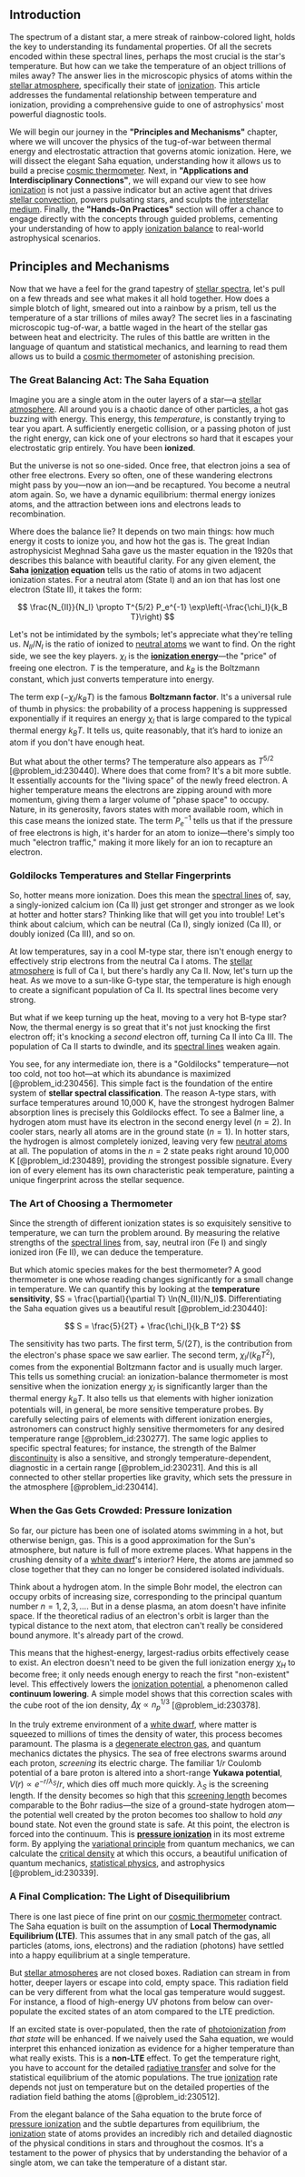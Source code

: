 ## Introduction
The spectrum of a distant star, a mere streak of rainbow-colored light, holds the key to understanding its fundamental properties. Of all the secrets encoded within these spectral lines, perhaps the most crucial is the star's temperature. But how can we take the temperature of an object trillions of miles away? The answer lies in the microscopic physics of atoms within the [stellar atmosphere](@article_id:157600), specifically their state of [ionization](@article_id:135821). This article addresses the fundamental relationship between temperature and ionization, providing a comprehensive guide to one of astrophysics' most powerful diagnostic tools.

We will begin our journey in the **"Principles and Mechanisms"** chapter, where we will uncover the physics of the tug-of-war between thermal energy and electrostatic attraction that governs atomic ionization. Here, we will dissect the elegant Saha equation, understanding how it allows us to build a precise [cosmic thermometer](@article_id:172461). Next, in **"Applications and Interdisciplinary Connections"**, we will expand our view to see how [ionization](@article_id:135821) is not just a passive indicator but an active agent that drives [stellar convection](@article_id:160771), powers pulsating stars, and sculpts the [interstellar medium](@article_id:149537). Finally, the **"Hands-On Practices"** section will offer a chance to engage directly with the concepts through guided problems, cementing your understanding of how to apply [ionization balance](@article_id:161562) to real-world astrophysical scenarios.

## Principles and Mechanisms

Now that we have a feel for the grand tapestry of [stellar spectra](@article_id:142671), let's pull on a few threads and see what makes it all hold together. How does a simple blotch of light, smeared out into a rainbow by a prism, tell us the temperature of a star trillions of miles away? The secret lies in a fascinating microscopic tug-of-war, a battle waged in the heart of the stellar gas between heat and electricity. The rules of this battle are written in the language of quantum and statistical mechanics, and learning to read them allows us to build a [cosmic thermometer](@article_id:172461) of astonishing precision.

### The Great Balancing Act: The Saha Equation

Imagine you are a single atom in the outer layers of a star—a [stellar atmosphere](@article_id:157600). All around you is a chaotic dance of other particles, a hot gas buzzing with energy. This energy, this *temperature*, is constantly trying to tear you apart. A sufficiently energetic collision, or a passing photon of just the right energy, can kick one of your electrons so hard that it escapes your electrostatic grip entirely. You have been **ionized**.

But the universe is not so one-sided. Once free, that electron joins a sea of other free electrons. Every so often, one of these wandering electrons might pass by you—now an ion—and be recaptured. You become a neutral atom again. So, we have a dynamic equilibrium: thermal energy ionizes atoms, and the attraction between ions and electrons leads to recombination.

Where does the balance lie? It depends on two main things: how much energy it costs to ionize you, and how hot the gas is. The great Indian astrophysicist Meghnad Saha gave us the master equation in the 1920s that describes this balance with beautiful clarity. For any given element, the **Saha [ionization](@article_id:135821) equation** tells us the ratio of atoms in two adjacent ionization states. For a neutral atom (State I) and an ion that has lost one electron (State II), it takes the form:

$$
\frac{N_{II}}{N_I} \propto T^{5/2} P_e^{-1} \exp\left(-\frac{\chi_I}{k_B T}\right)
$$

Let's not be intimidated by the symbols; let's appreciate what they're telling us. $N_{II}/N_I$ is the ratio of ionized to [neutral atoms](@article_id:157460) we want to find. On the right side, we see the key players. $\chi_I$ is the **[ionization energy](@article_id:136184)**—the "price" of freeing one electron. $T$ is the temperature, and $k_B$ is the Boltzmann constant, which just converts temperature into energy.

The term $\exp(-\chi_I / k_B T)$ is the famous **Boltzmann factor**. It's a universal rule of thumb in physics: the probability of a process happening is suppressed exponentially if it requires an energy $\chi_I$ that is large compared to the typical thermal energy $k_B T$. It tells us, quite reasonably, that it’s hard to ionize an atom if you don't have enough heat.

But what about the other terms? The temperature also appears as $T^{5/2}$ [@problem_id:230440]. Where does that come from? It's a bit more subtle. It essentially accounts for the "living space" of the newly freed electron. A higher temperature means the electrons are zipping around with more momentum, giving them a larger volume of "phase space" to occupy. Nature, in its generosity, favors states with more available room, which in this case means the ionized state. The term $P_e^{-1}$ tells us that if the pressure of free electrons is high, it's harder for an atom to ionize—there's simply too much "electron traffic," making it more likely for an ion to recapture an electron.

### Goldilocks Temperatures and Stellar Fingerprints

So, hotter means more ionization. Does this mean the [spectral lines](@article_id:157081) of, say, a singly-ionized calcium ion (Ca II) just get stronger and stronger as we look at hotter and hotter stars? Thinking like that will get you into trouble! Let's think about calcium, which can be neutral (Ca I), singly ionized (Ca II), or doubly ionized (Ca III), and so on.

At low temperatures, say in a cool M-type star, there isn't enough energy to effectively strip electrons from the neutral Ca I atoms. The [stellar atmosphere](@article_id:157600) is full of Ca I, but there's hardly any Ca II. Now, let's turn up the heat. As we move to a sun-like G-type star, the temperature is high enough to create a significant population of Ca II. Its spectral lines become very strong.

But what if we keep turning up the heat, moving to a very hot B-type star? Now, the thermal energy is so great that it's not just knocking the first electron off; it's knocking a *second* electron off, turning Ca II into Ca III. The population of Ca II starts to dwindle, and its [spectral lines](@article_id:157081) weaken again.

You see, for any intermediate ion, there is a "Goldilocks" temperature—not too cold, not too hot—at which its abundance is maximized [@problem_id:230456]. This simple fact is the foundation of the entire system of **stellar spectral classification**. The reason A-type stars, with surface temperatures around 10,000 K, have the strongest hydrogen Balmer absorption lines is precisely this Goldilocks effect. To see a Balmer line, a hydrogen atom must have its electron in the second energy level ($n=2$). In cooler stars, nearly all atoms are in the ground state ($n=1$). In hotter stars, the hydrogen is almost completely ionized, leaving very few [neutral atoms](@article_id:157460) at all. The population of atoms in the $n=2$ state peaks right around 10,000 K [@problem_id:230489], providing the strongest possible signature. Every ion of every element has its own characteristic peak temperature, painting a unique fingerprint across the stellar sequence.

### The Art of Choosing a Thermometer

Since the strength of different ionization states is so exquisitely sensitive to temperature, we can turn the problem around. By measuring the relative strengths of the [spectral lines](@article_id:157081) from, say, neutral iron (Fe I) and singly ionized iron (Fe II), we can deduce the temperature.

But which atomic species makes for the best thermometer? A good thermometer is one whose reading changes significantly for a small change in temperature. We can quantify this by looking at the **temperature sensitivity**, $S = \frac{\partial}{\partial T} \ln(N_{II}/N_I)$. Differentiating the Saha equation gives us a beautiful result [@problem_id:230440]:

$$
S = \frac{5}{2T} + \frac{\chi_I}{k_B T^2}
$$

The sensitivity has two parts. The first term, $5/(2T)$, is the contribution from the electron's phase space we saw earlier. The second term, $\chi_I/(k_B T^2)$, comes from the exponential Boltzmann factor and is usually much larger. This tells us something crucial: an ionization-balance thermometer is most sensitive when the ionization energy $\chi_I$ is significantly larger than the thermal energy $k_B T$. It also tells us that elements with higher ionization potentials will, in general, be more sensitive temperature probes. By carefully selecting pairs of elements with different ionization energies, astronomers can construct highly sensitive thermometers for any desired temperature range [@problem_id:230277]. The same logic applies to specific spectral features; for instance, the strength of the Balmer [discontinuity](@article_id:143614) is also a sensitive, and strongly temperature-dependent, diagnostic in a certain range [@problem_id:230231]. And this is all connected to other stellar properties like gravity, which sets the pressure in the atmosphere [@problem_id:230414].

### When the Gas Gets Crowded: Pressure Ionization

So far, our picture has been one of isolated atoms swimming in a hot, but otherwise benign, gas. This is a good approximation for the Sun's atmosphere, but nature is full of more extreme places. What happens in the crushing density of a [white dwarf](@article_id:146102)'s interior? Here, the atoms are jammed so close together that they can no longer be considered isolated individuals.

Think about a hydrogen atom. In the simple Bohr model, the electron can occupy orbits of increasing size, corresponding to the principal quantum number $n=1, 2, 3, \dots$. But in a dense plasma, an atom doesn't have infinite space. If the theoretical radius of an electron's orbit is larger than the typical distance to the next atom, that electron can't really be considered bound anymore. It's already part of the crowd.

This means that the highest-energy, largest-radius orbits effectively cease to exist. An electron doesn't need to be given the full ionization energy $\chi_H$ to become free; it only needs enough energy to reach the first "non-existent" level. This effectively lowers the [ionization potential](@article_id:198352), a phenomenon called **continuum lowering**. A simple model shows that this correction scales with the cube root of the ion density, $\Delta\chi \propto n_p^{1/3}$ [@problem_id:230378].

In the truly extreme environment of a [white dwarf](@article_id:146102), where matter is squeezed to millions of times the density of water, this process becomes paramount. The plasma is a [degenerate electron gas](@article_id:161030), and quantum mechanics dictates the physics. The sea of free electrons swarms around each proton, *screening* its electric charge. The familiar $1/r$ Coulomb potential of a bare proton is altered into a short-range **Yukawa potential**, $V(r) \propto e^{-r/\lambda_S}/r$, which dies off much more quickly. $\lambda_S$ is the screening length. If the density becomes so high that this [screening length](@article_id:143303) becomes comparable to the Bohr radius—the size of a ground-state hydrogen atom—the potential well created by the proton becomes too shallow to hold *any* bound state. Not even the ground state is safe. At this point, the electron is forced into the continuum. This is **[pressure ionization](@article_id:159383)** in its most extreme form. By applying the [variational principle](@article_id:144724) from quantum mechanics, we can calculate the [critical density](@article_id:161533) at which this occurs, a beautiful unification of quantum mechanics, [statistical physics](@article_id:142451), and astrophysics [@problem_id:230339].

### A Final Complication: The Light of Disequilibrium

There is one last piece of fine print on our [cosmic thermometer](@article_id:172461) contract. The Saha equation is built on the assumption of **Local Thermodynamic Equilibrium (LTE)**. This assumes that in any small patch of the gas, all particles (atoms, ions, electrons) and the radiation (photons) have settled into a happy equilibrium at a single temperature.

But [stellar atmospheres](@article_id:151594) are not closed boxes. Radiation can stream in from hotter, deeper layers or escape into cold, empty space. This radiation field can be very different from what the local gas temperature would suggest. For instance, a flood of high-energy UV photons from below can over-populate the excited states of an atom compared to the LTE prediction.

If an excited state is over-populated, then the rate of [photoionization](@article_id:157376) *from that state* will be enhanced. If we naively used the Saha equation, we would interpret this enhanced ionization as evidence for a higher temperature than what really exists. This is a **non-LTE** effect. To get the temperature right, you have to account for the detailed [radiative transfer](@article_id:157954) and solve for the statistical equilibrium of the atomic populations. The true [ionization](@article_id:135821) rate depends not just on temperature but on the detailed properties of the radiation field bathing the atoms [@problem_id:230512].

From the elegant balance of the Saha equation to the brute force of [pressure ionization](@article_id:159383) and the subtle departures from equilibrium, the [ionization](@article_id:135821) state of atoms provides an incredibly rich and detailed diagnostic of the physical conditions in stars and throughout the cosmos. It's a testament to the power of physics that by understanding the behavior of a single atom, we can take the temperature of a distant star.